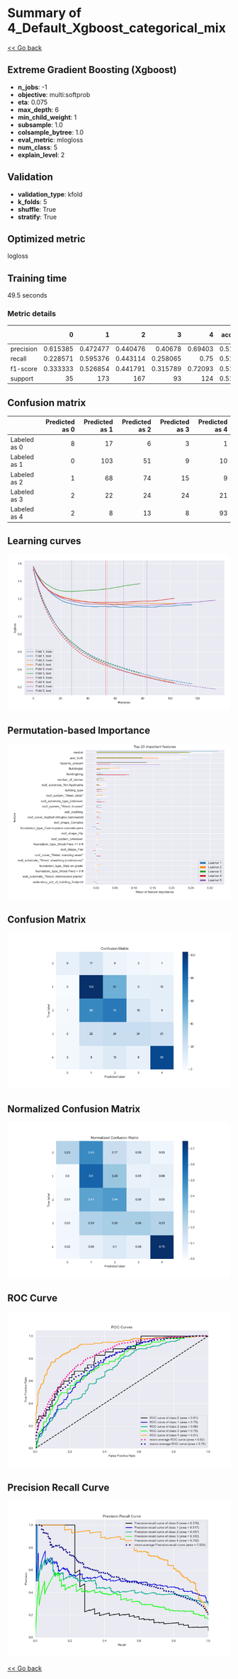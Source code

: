 # Summary of 4_Default_Xgboost_categorical_mix

[<< Go back](../README.md)


## Extreme Gradient Boosting (Xgboost)
- **n_jobs**: -1
- **objective**: multi:softprob
- **eta**: 0.075
- **max_depth**: 6
- **min_child_weight**: 1
- **subsample**: 1.0
- **colsample_bytree**: 1.0
- **eval_metric**: mlogloss
- **num_class**: 5
- **explain_level**: 2

## Validation
 - **validation_type**: kfold
 - **k_folds**: 5
 - **shuffle**: True
 - **stratify**: True

## Optimized metric
logloss

## Training time

49.5 seconds

### Metric details
|           |         0 |          1 |          2 |         3 |         4 |   accuracy |   macro avg |   weighted avg |   logloss |
|:----------|----------:|-----------:|-----------:|----------:|----------:|-----------:|------------:|---------------:|----------:|
| precision |  0.615385 |   0.472477 |   0.440476 |  0.40678  |   0.69403 |   0.510135 |    0.525829 |       0.507984 |   1.16256 |
| recall    |  0.228571 |   0.595376 |   0.443114 |  0.258065 |   0.75    |   0.510135 |    0.455025 |       0.510135 |   1.16256 |
| f1-score  |  0.333333 |   0.526854 |   0.441791 |  0.315789 |   0.72093 |   0.510135 |    0.46774  |       0.498911 |   1.16256 |
| support   | 35        | 173        | 167        | 93        | 124       |   0.510135 |  592        |     592        |   1.16256 |


## Confusion matrix
|              |   Predicted as 0 |   Predicted as 1 |   Predicted as 2 |   Predicted as 3 |   Predicted as 4 |
|:-------------|-----------------:|-----------------:|-----------------:|-----------------:|-----------------:|
| Labeled as 0 |                8 |               17 |                6 |                3 |                1 |
| Labeled as 1 |                0 |              103 |               51 |                9 |               10 |
| Labeled as 2 |                1 |               68 |               74 |               15 |                9 |
| Labeled as 3 |                2 |               22 |               24 |               24 |               21 |
| Labeled as 4 |                2 |                8 |               13 |                8 |               93 |

## Learning curves
![Learning curves](learning_curves.png)

## Permutation-based Importance
![Permutation-based Importance](permutation_importance.png)
## Confusion Matrix

![Confusion Matrix](confusion_matrix.png)


## Normalized Confusion Matrix

![Normalized Confusion Matrix](confusion_matrix_normalized.png)


## ROC Curve

![ROC Curve](roc_curve.png)


## Precision Recall Curve

![Precision Recall Curve](precision_recall_curve.png)



[<< Go back](../README.md)
